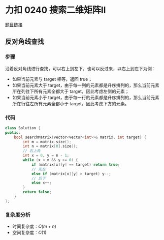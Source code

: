 # 力扣 0240 搜索二维矩阵II


[题目链接](https://leetcode-cn.com/problems/search-a-2d-matrix-ii/)

<!--more-->

## 反对角线查找

### 步骤

沿着反对角线进行查找，可以右上到左下，也可以反过来，以右上到左下为例：

- 如果当前元素与 target 相等，返回 true；
- 如果当前元素大于 target，由于每一列的元素都是升序排列的，那么当前元素所在列往下所有元素全都大于 target，因此考虑左侧的元素；
- 如果当前元素小于 target，由于每一行的元素都是升序排列的，那么当前元素所在行往左所有元素全都小于 target，因此考虑下方的元素。

### 代码

```cpp
class Solution {
public:
    bool searchMatrix(vector<vector<int>>& matrix, int target) {
        int m = matrix.size();
        int n = matrix[0].size();
        // 右上角
        int x = 0, y = n - 1;
        while (x < m && y >= 0) {
            if (matrix[x][y] == target) return true;
            // 先左
            else if (matrix[x][y] > target) y--;
            // 后下
            else x++;
        }
        return false;
    }
};
```

### 复杂度分析

- 时间复杂度：$O(m + n)$
- 空间复杂度：$O(1)$

